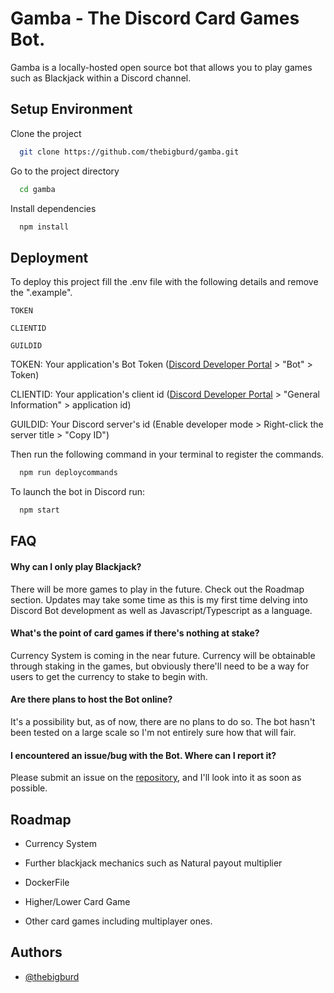 
# Gamba - The Discord Card Games Bot.

Gamba is a locally-hosted open source bot that allows you to play games such as Blackjack within a Discord channel. 

## Setup Environment

Clone the project

```bash
  git clone https://github.com/thebigburd/gamba.git
```

Go to the project directory

```bash
  cd gamba
```

Install dependencies

```bash
  npm install
```


## Deployment

To deploy this project fill the .env file with the following details and remove the ".example".

`TOKEN`

`CLIENTID`

`GUILDID`


TOKEN: Your application's Bot Token ([Discord Developer Portal](https://discord.com/developers/applications) > "Bot" > Token)

CLIENTID: Your application's client id ([Discord Developer Portal](https://discord.com/developers/applications) > "General Information" > application id)

GUILDID: Your Discord server's id (Enable developer mode > Right-click the server title > "Copy ID")


Then run the following command in your terminal to register the commands.

```bash
  npm run deploycommands
```

To launch the bot in Discord run:

```bash
  npm start
```

## FAQ


#### Why can I only play Blackjack?

There will be more games to play in the future. Check out the Roadmap section. Updates may take some time as this is my first time delving into Discord Bot development as well as Javascript/Typescript as a language.

#### What's the point of card games if there's nothing at stake?

Currency System is coming in the near future. Currency will be obtainable through staking in the games, but obviously there'll need to be a way for users to get the currency to stake to begin with. 

#### Are there plans to host the Bot online?

It's a possibility but, as of now, there are no plans to do so. The bot hasn't been tested on a large scale so I'm not entirely sure how that will fair.

#### I encountered an issue/bug with the Bot. Where can I report it?

Please submit an issue on the [repository](https://github.com/thebigburd/gamba/issues), and I'll look into it as soon as possible.

## Roadmap

- Currency System

- Further blackjack mechanics such as Natural payout multiplier

- DockerFile 

- Higher/Lower Card Game

- Other card games including multiplayer ones.


## Authors

- [@thebigburd](https://github.com/thebigburd)

